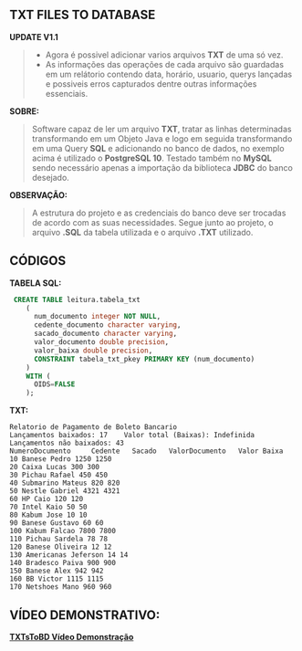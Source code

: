 ## TXT FILES TO DATABASE

**UPDATE V1.1**

>  - Agora é possivel adicionar varios arquivos **TXT** de uma só vez.
>  - As informações das operações de cada arquivo são guardadas em   um relátorio contendo data, horário, usuario, querys lançadas e possiveis erros capturados dentre outras informações essenciais.


**SOBRE:**

> Software capaz de ler um arquivo **TXT**, tratar as linhas determinadas transformando em um Objeto Java e logo em seguida    transformando em
> uma Query **SQL** e adicionando no banco de dados, no    exemplo acima é
> utilizado o **PostgreSQL 10**. Testado também no **MySQL** sendo    necessário
> apenas a importação da biblioteca **JDBC** do banco desejado.

**OBSERVAÇÃO:**

> A estrutura do projeto e as credenciais do banco deve ser trocadas de
> acordo com as suas necessidades. Segue junto ao projeto, o arquivo
> **.SQL** da tabela utilizada e o arquivo **.TXT** utilizado.

## CÓDIGOS

**TABELA SQL:**


```SQL
 CREATE TABLE leitura.tabela_txt
    (
      num_documento integer NOT NULL,
      cedente_documento character varying,
      sacado_documento character varying,
      valor_documento double precision,
      valor_baixa double precision,
      CONSTRAINT tabela_txt_pkey PRIMARY KEY (num_documento)
    )
    WITH (
      OIDS=FALSE
    );
```

**TXT:**

    Relatorio de Pagamento de Boleto Bancario
    Lançamentos baixados: 17	Valor total (Baixas): Indefinida
    Lançamentos não baixados: 43
    NumeroDocumento     Cedente   Sacado   ValorDocumento   Valor Baixa
    10 Banese Pedro 1250 1250
    20 Caixa Lucas 300 300
    30 Pichau Rafael 450 450
    40 Submarino Mateus 820 820
    50 Nestle Gabriel 4321 4321
    60 HP Caio 120 120
    70 Intel Kaio 50 50
    80 Kabum Jose 10 10
    90 Banese Gustavo 60 60
    100 Kabum Falcao 7800 7800
    110 Pichau Sardela 78 78
    120 Banese Oliveira 12 12
    130 Americanas Jeferson 14 14
    140 Bradesco Paiva 900 900
    150 Banese Alex 942 942
    160 BB Victor 1115 1115
    170 Netshoes Mano 960 960

## VÍDEO DEMONSTRATIVO:

**[TXTsToBD Vídeo Demonstração](https://www.youtube.com/watch?v=JCFhfn2xbcg)**
